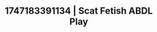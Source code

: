 ---
categories:
- Lace and desire
- Erotic oil massage
- Sensual choreography
- Football-themed kink
- Dreamy pleasure
image: /assets/images/1747183391134.jpg
layout: post
seo:
  description: Featured content with high-quality Scat Fetish, ABDL Play. HD images
    available.
  keywords: Scat Fetish, ABDL Play
  og_image: /assets/images/1747183391134.jpg
  schema_type: VisualArtwork
tags:
- '#1747183391134'
- ABDL Play
- Scat Fetish
title: 1747183391134 | Scat Fetish ABDL Play
---